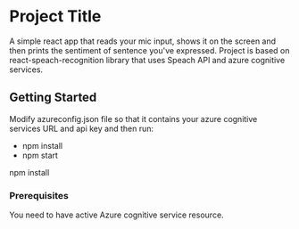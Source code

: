 # Project Title

A simple react app that reads your mic input, shows it on the screen and then prints the sentiment of sentence you've expressed.
Project is based on react-speach-recognition library that uses Speach API and azure cognitive services.

## Getting Started

Modify azureconfig.json file so that it contains your azure cognitive services URL and api key and then run:
<ul>
  <li>npm install</li>
  <li>npm start</li>
</ul>

npm install

### Prerequisites

You need to have active Azure cognitive service resource.